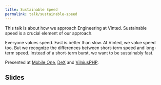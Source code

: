 ```yaml
---
title: Sustainable Speed
permalink: talk/sustainable-speed
---
```


This talk is about how we approach Engineering at Vinted. Sustainable speed is a crucial element of our approach.

Everyone values speed. Fast is better than slow. At Vinted, we value speed too. But we recognize the differences between short-term speed and long-term speed. Instead of a short-term burst, we want to be sustainably fast.

Presented at [Mobile One](//www.mobile.one), [DeX](https://www.eventbrite.com/e/dex-07-tech-team-leadership-tickets-88008272111#) and [VilniusPHP](//vilniusphp.lt).

## Slides

<script class="speakerdeck-embed" data-id="fde1ec4825014950a0c47e91d47b9d42" data-ratio="1.77777777777778" src="//speakerdeck.com/assets/embed.js"></script>
